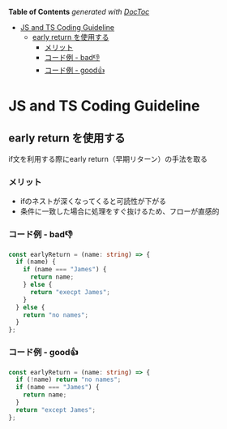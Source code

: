 <!-- START doctoc generated TOC please keep comment here to allow auto update -->
<!-- DON'T EDIT THIS SECTION, INSTEAD RE-RUN doctoc TO UPDATE -->
**Table of Contents**  *generated with [DocToc](https://github.com/thlorenz/doctoc)*

- [JS and TS Coding Guideline](#js-and-ts-coding-guideline)
  - [early return を使用する](#early-return-%E3%82%92%E4%BD%BF%E7%94%A8%E3%81%99%E3%82%8B)
    - [メリット](#%E3%83%A1%E3%83%AA%E3%83%83%E3%83%88)
    - [コード例 - bad👎](#%E3%82%B3%E3%83%BC%E3%83%89%E4%BE%8B---bad)
    - [コード例 - good👍](#%E3%82%B3%E3%83%BC%E3%83%89%E4%BE%8B---good)

<!-- END doctoc generated TOC please keep comment here to allow auto update -->

# JS and TS Coding Guideline

## early return を使用する

if文を利用する際にearly return（早期リターン）の手法を取る

### メリット

- ifのネストが深くなってくると可読性が下がる
- 条件に一致した場合に処理をすぐ抜けるため、フローが直感的

### コード例 - bad👎

```typescript
const earlyReturn = (name: string) => {
  if (name) {
    if (name === "James") {
      return name;
    } else {
      return "execpt James";
    }
  } else {
    return "no names";
  }
};
```

### コード例 - good👍

```typescript
const earlyReturn = (name: string) => {
  if (!name) return "no names";
  if (name === "James") {
    return name;
  }
  return "except James";
};
```
